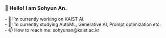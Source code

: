 <!--
**CownowAn/CownowAn** is a ✨ _special_ ✨ repository because its `README.md` (this file) appears on your GitHub profile.
Here are some ideas to get you started:
-->

<h3><b> 👋 Hello! I am Sohyun An. </b></h3>
<p>
- 🌱 I’m currently working on KAIST AI.</br>
- 🔭 I’m currently studying AutoML, Generative AI, Prompt optimization etc. </br>
- 📫 How to reach me: sohyunan@kaist.ac.kr </br>
</p>
<!--
- 👯 I’m looking to collaborate on ...
- 🤔 I’m looking for help with ...
- 💬 Ask me about ...
- 😄 Pronouns: ...
- ⚡ Fun fact: ...
-->

<!-- 
<h3><b> 🥑 Hello! I am Sohyun An. </b></h3>
<p>
<a href="https://www.instagram.com/sohyeon__an/">
    <img alt="Instagram" src ="https://img.shields.io/badge/instagram-e4405f.svg?&style=for-the-badge&logo=instagram&logoColor=white"/>
</a>
<a href="https://velog.io/@cownow">
    <img alt="Velog" src ="https://img.shields.io/badge/VELOG-1DBF73.svg?&style=for-the-badge&logo=vonage&logoColor=white"/>
</a>
</p>
</br>

<h3><b> 🛠 Tech Stack </b></h3>
<h4><b> Programming Language </b></h4>
<p>
<img alt="Python" src ="https://img.shields.io/badge/python-3776AB.svg?&style=for-the-badge&logo=Python&logoColor=white"/>
<img alt="C++" src ="https://img.shields.io/badge/c++-00599C.svg?&style=for-the-badge&logo=c%2B%2B&logoColor=white"/>
</p>
<h4><b> ML/DL Framework </b></h4>
<p>
<img alt="Scikit-learn" src ="https://img.shields.io/badge/scikit_learn-F7931E.svg?&style=for-the-badge&logo=scikit-learn&logoColor=white"/>
<img alt="PyTorch" src ="https://img.shields.io/badge/pytorch-EE4C2C.svg?&style=for-the-badge&logo=pytorch&logoColor=white"/>
<!-- <img alt="PyTorch Lightning" src ="https://img.shields.io/badge/pytorchlightning-792ee5.svg?&style=for-the-badge&logo=pytorchlightning&logoColor=white"/> -->
<!-- <img alt="Keras" src ="https://img.shields.io/badge/keras-D00000.svg?&style=for-the-badge&logo=keras&logoColor=white"/>
</p>
<!-- <h4><b> DataBase </b></h4>
<p>
<img alt="MongoDB" src ="https://img.shields.io/badge/mongodb-47a248.svg?&style=for-the-badge&logo=mongodb&logoColor=white"/>
<img alt="Oracle" src ="https://img.shields.io/badge/oracle-F80000.svg?&style=for-the-badge&logo=oracle&logoColor=white"/>
</p> -->
<!-- <h4><b> Collaboration & Tools </b></h4>
<p>
<img alt="Git" src ="https://img.shields.io/badge/git-f05032.svg?&style=for-the-badge&logo=git&logoColor=white"/>
<img alt="GitHub" src ="https://img.shields.io/badge/github-181717.svg?&style=for-the-badge&logo=github&logoColor=white"/>
<img alt="Sourcetree" src ="https://img.shields.io/badge/sourcetree-0052CC.svg?&style=for-the-badge&logo=sourcetree&logoColor=white"/>
</p>
<p> -->
<!-- <img alt="Notion" src ="https://img.shields.io/badge/notion-000000.svg?&style=for-the-badge&logo=notion&logoColor=white"/>
<img alt="Slack" src ="https://img.shields.io/badge/slack-4A154B.svg?&style=for-the-badge&logo=slack&logoColor=white"/>
</p>
<p> -->
<!-- <img alt="intellij" src ="https://img.shields.io/badge/intellij-000000.svg?&style=for-the-badge&logo=IntelliJ IDEA&logoColor=white"/>
<img alt="Vscode" src ="https://img.shields.io/badge/vs code-007ACC.svg?&style=for-the-badge&logo=visualstudiocode&logoColor=white"/>
</p>
<p> -->
<!-- <img alt="Anaconda" src ="https://img.shields.io/badge/anaconda-44A833.svg?&style=for-the-badge&logo=anaconda&logoColor=white"/>
<img alt="Docker" src ="https://img.shields.io/badge/docker-2496ED.svg?&style=for-the-badge&logo=docker&logoColor=white"/>
</p> -->
<!-- </br> -->


<!-- ### 📊 &nbsp;GitHub Stats
![Sohyun An's GitHub stats](https://github-readme-stats.vercel.app/api?username=CownowAn&show_icons=true&theme=vue-dark) -->

<!-- [![Top Langs](https://github-readme-stats.vercel.app/api/top-langs/?username=CownowAn&layout=compact&theme=vue-dark&langs_count=6)](https://github.com/anuraghazra/github-readme-stats) -->

